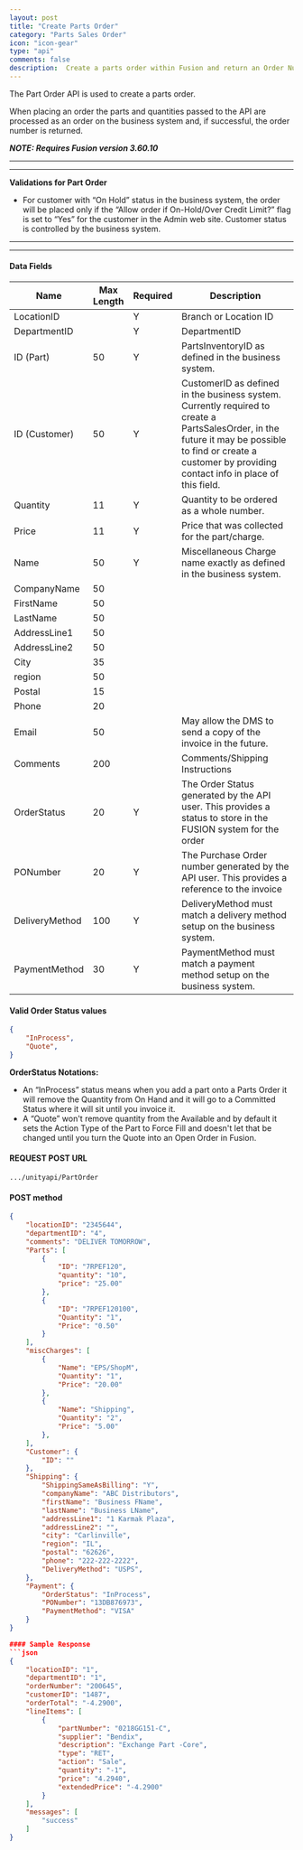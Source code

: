 ```yaml
---
layout: post
title: "Create Parts Order"
category: "Parts Sales Order"  
icon: "icon-gear"
type: "api" 
comments: false
description:  Create a parts order within Fusion and return an Order Number
---
```



The Part Order API is used to create a parts order.

When placing an order the parts and quantities passed to the API are processed as an order on the business system and, if successful, the order number is returned.


***NOTE: Requires Fusion version 3.60.10***
 
---
---

**Validations for Part Order**

- For customer with “On Hold” status in the business system, the order will be placed only if the “Allow order if On-Hold/Over Credit Limit?” flag is set to “Yes” for the customer in the Admin web site. Customer status is controlled by the business system.

---
---


#### Data Fields

| **Name**              | **Max Length** | **Required** | **Description**                                              |
| --------------------- | -------------- | ------------ | ------------------------------------------------------------ |
| LocationID     |     | Y | Branch or Location ID                                                                                                                                                                                         |
| DepartmentID   |     | Y | DepartmentID                                                                                                                                                                                                  |
| ID (Part)      | 50  | Y | PartsInventoryID as defined in the business system.                                                                                                                                                           |
| ID (Customer)  | 50  | Y | CustomerID as defined in the business system. Currently required to create a PartsSalesOrder, in the future it may be possible to find or create a customer by providing contact info in place of this field. |
| Quantity       | 11  | Y | Quantity to be ordered as a whole number.                                                                                                                                                                     |
| Price          | 11  | Y | Price that was collected for the part/charge.                                                                                                                                                                 |
| Name           | 50  | Y | Miscellaneous Charge name exactly as defined in the business system.                                                                                                                                          |
| CompanyName    | 50  |   |                                                                                                                                                                                                               |
| FirstName      | 50  |   |                                                                                                                                                                                                               |
| LastName       | 50  |   |                                                                                                                                                                                                               |
| AddressLine1   | 50  |   |                                                                                                                                                                                                               |
| AddressLine2   | 50  |   |                                                                                                                                                                                                               |
| City           | 35  |   |                                                                                                                                                                                                               |
| region         | 50  |   |                                                                                                                                                                                                               |
| Postal         | 15  |   |                                                                                                                                                                                                               |
| Phone          | 20  |   |                                                                                                                                                                                                               |
| Email          | 50  |   | May allow the DMS to send a copy of the invoice in the future.                                                                                                                                                |
| Comments       | 200 |   | Comments/Shipping Instructions                                                                                                                                                                                |
| OrderStatus    | 20  | Y | The Order Status generated by the API user. This provides a status to store in the FUSION system for the order  |
| PONumber       | 20  | Y | The Purchase Order number generated by the API user. This provides a reference to the invoice                                                                                                                 |
| DeliveryMethod | 100 | Y | DeliveryMethod must match a delivery method setup on the business system.                                                                                                                                     |
| PaymentMethod  | 30  | Y | PaymentMethod must match a payment method setup on the business system.                                                                                                                                       |
 
#### Valid Order Status values
```json
{
	"InProcess",
    "Quote",
}
 ```
**OrderStatus Notations:**

- An “InProcess” status means when you add a part onto a Parts Order it will remove the Quantity from On Hand and it will go to a Committed Status where it will sit until you invoice it.
- A “Quote” won't remove quantity from the Available and by default it sets the Action Type of the Part to Force Fill and doesn't let that be changed until you turn the Quote into an Open Order in Fusion.


#### REQUEST POST URL
```
.../unityapi/PartOrder
```


#### POST method
```json
{
	"locationID": "2345644",
	"departmentID": "4",
	"comments": "DELIVER TOMORROW",
	"Parts": [
		{
			"ID": "7RPEF120",
			"quantity": "10",
			"price": "25.00"
		},
		{
			"ID": "7RPEF120100",
			"Quantity": "1",
			"Price": "0.50"
		}
	],
	"miscCharges": [
		{
			"Name": "EPS/ShopM",
			"Quantity": "1",
			"Price": "20.00"
		},
		{
			"Name": "Shipping",
			"Quantity": "2",
			"Price": "5.00"
		},
	],
	"Customer": {
		"ID": ""
	},
	"Shipping": {
		"ShippingSameAsBilling": "Y",
		"companyName": "ABC Distributors",
		"firstName": "Business FName",
		"lastName": "Business LName",
		"addressLine1": "1 Karmak Plaza",
		"addressLine2": "",
		"city": "Carlinville",
		"region": "IL",
		"postal": "62626",
		"phone": "222-222-2222",
		"DeliveryMethod": "USPS",
	},
	"Payment": {
		"OrderStatus": "InProcess",
		"PONumber": "13DB876973",
		"PaymentMethod": "VISA"
	}
}

#### Sample Response
```json
{
    "locationID": "1",
    "departmentID": "1",
    "orderNumber": "200645",
    "customerID": "1487",
    "orderTotal": "-4.2900",
    "lineItems": [
        {
            "partNumber": "0218GG151-C",
            "supplier": "Bendix",
            "description": "Exchange Part -Core",
            "type": "RET",
            "action": "Sale",
            "quantity": "-1",
            "price": "4.2940",
            "extendedPrice": "-4.2900"
        }
    ],
    "messages": [
        "success"
    ]
}
```